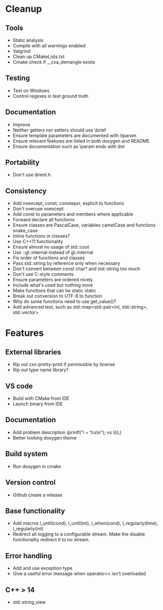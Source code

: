 # Cleanup

## Tools

* Static analysis
* Compile with all warnings enabled
* Valgrind
* Clean up CMakeLists.txt
* Cmake check if __cxa_demangle exists

## Testing

* Test on Windows
* Control regexes in test ground truth

## Documentation

* Improve
* Neither getters nor setters should use \brief
* Ensure template parameters are documented with \tparam
* Ensure relevant features are listed in both doxygen and README
* Ensure documentation such as \param ends with dot

## Portability

* Don't use dirent.h

## Consistency

* Add noexcept, const, constepxr, explicit to functions
* Don't overuse noexcept
* Add const to parameters and members where applicable
* Forward declare all functions
* Ensure classes are PascalCase, variables camelCase and functions snake_case
* Inline functions in classes?
* Use C++11 functionality
* Ensure almost no usage of std::cout
* Use ::gl::internal instead of gl::internal
* Fix order of functions and classes
* Pass std::string by reference only when necessary
* Don't convert between const char* and std::string too much
* Don't use C-style comments
* Ensure parameters are ordered nicely
* Include what's used but nothing more
* Make functions that can be static static
* Break out conversion to UTF-8 to function
* Why do some functions need to use get_value()?
* Add advanced test, such as std::map<std::pair<int, std::string>, std::vector<float>>

# Features

## External libraries

* Rip out cxx-pretty-print if permissible by license
* Rip out type name library?

## VS code

* Build with CMake from IDE
* Launch binary from IDE

## Documentation

* Add problem description (printf("i = %s\n"); vs l(i);)
* Better looking doxygen theme

## Build system

* Run doxygen in cmake

## Version control

* Github create a release

## Base functionality

* Add macros l_until(cond), l_until(int), l_when(cond), l_regularly(time), l_regularly(int)
* Redirect all logging to a configurable stream. Make the disable functionality redirect it to no stream.

## Error handling

* Add and use exception type
* Give a useful error message when operator<< isn't overloaded

## C++ > 14

* std::string_view